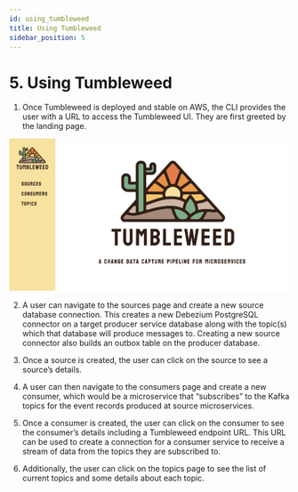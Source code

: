 ```yaml
---
id: using_tumbleweed
title: Using Tumbleweed
sidebar_position: 5
---
```

# 5. Using Tumbleweed

1. Once Tumbleweed is deployed and stable on AWS, the CLI provides the user with a URL to access the Tumbleweed UI. They are first greeted by the landing page.

![Tumbleweed Landing Page](/img/using_tumbleweed_1.png "Tumbleweed Landing Page")

2. A user can navigate to the sources page and create a new source database connection. This creates a new Debezium PostgreSQL connector on a target producer service database along with the topic(s) which that database will produce messages to. Creating a new source connector also builds an outbox table on the producer database.

3. Once a source is created, the user can click on the source to see a source’s details. 

4. A user can then navigate to the consumers page and create a new consumer, which would be a microservice that “subscribes” to the Kafka topics for the event records produced at source microservices.

5. Once a consumer is created, the user can click on the consumer to see the consumer’s details including a Tumbleweed endpoint URL. This URL can be used to create a connection for a consumer service to receive a stream of data from the topics they are subscribed to.

6. Additionally, the user can click on the topics page to see the list of current topics and some details about each topic.